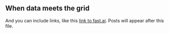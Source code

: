 ## When data meets the grid

And you can include links, like this [link to fast.ai](https://www.fast.ai). Posts will appear after this file. 
